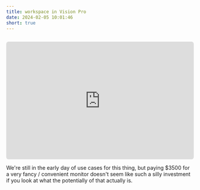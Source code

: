 ```yaml
---
title: workspace in Vision Pro
date: 2024-02-05 10:01:46
short: true
---
```


<iframe style="width: calc(100%);margin-top:14px;border-radius: 6px;" height="315" src="https://www.youtube.com/embed/BV9Xy6L_rlM?si=vVrRInKX6pbsw6Jp" title="YouTube video player" frameborder="0" allow="accelerometer; autoplay; clipboard-write; encrypted-media; gyroscope; picture-in-picture; web-share" allowfullscreen></iframe>

We're still in the early day of use cases for this thing, but paying $3500 for a very fancy / convenient monitor doesn't seem like such a silly investment if you look at what the potentially of that actually is.
